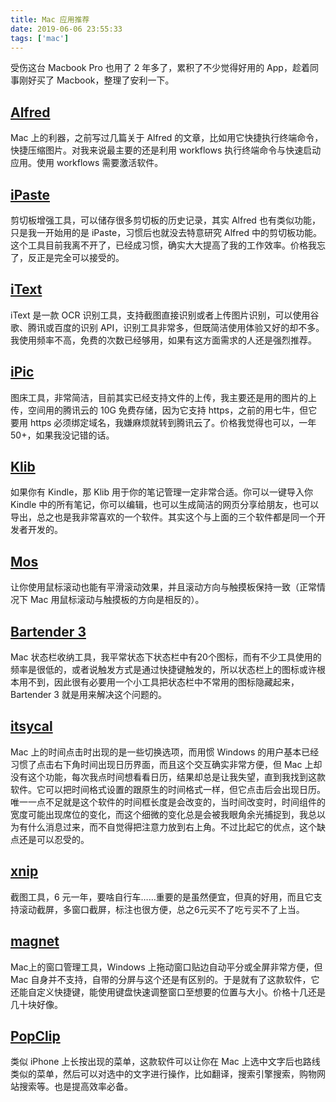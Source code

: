 ```yaml
---
title: Mac 应用推荐
date: 2019-06-06 23:55:33
tags: ['mac']
---
```


受伤这台 Macbook Pro 也用了 2 年多了，累积了不少觉得好用的 App，趁着同事刚好买了 Macbook，整理了安利一下。

## [Alfred](https://www.alfredapp.com/)

Mac 上的利器，之前写过几篇关于 Alfred 的文章，比如用它快捷执行终端命令，快捷压缩图片。对我来说最主要的还是利用 workflows 执行终端命令与快速启动应用。使用 workflows 需要激活软件。

## [iPaste](https://itunes.apple.com/cn/app/ipaste-%E5%89%AA%E8%B4%B4%E6%9D%BF%E5%B7%A5%E5%85%B7/id1056935452?mt=12)

剪切板增强工具，可以储存很多剪切板的历史记录，其实 Alfred 也有类似功能，只是我一开始用的是 iPaste，习惯后也就没去特意研究 Alfred 中的剪切板功能。这个工具目前我离不开了，已经成习惯，确实大大提高了我的工作效率。价格我忘了，反正是完全可以接受的。

## [iText](https://itunes.apple.com/cn/app/itext-ocr-%E8%AF%86%E5%88%AB-%E7%BF%BB%E8%AF%91%E5%9B%BE%E7%89%87%E4%B8%AD%E7%9A%84%E6%96%87%E5%AD%97/id1314980676?mt=12)

iText 是一款 OCR 识别工具，支持截图直接识别或者上传图片识别，可以使用谷歌、腾讯或百度的识别 API，识别工具非常多，但既简洁使用体验又好的却不多。我使用频率不高，免费的次数已经够用，如果有这方面需求的人还是强烈推荐。

## [iPic](https://itunes.apple.com/cn/app/ipic-markdown-%E5%9B%BE%E5%BA%8A-%E6%96%87%E4%BB%B6%E4%B8%8A%E4%BC%A0%E5%B7%A5%E5%85%B7/id1101244278?mt=12)

图床工具，非常简洁，目前其实已经支持文件的上传，我主要还是用的图片的上传，空间用的腾讯云的 10G 免费存储，因为它支持 https，之前的用七牛，但它要用 https 必须绑定域名，我嫌麻烦就转到腾讯云了。价格我觉得也可以，一年 50+，如果我没记错的话。

## [Klib](https://itunes.apple.com/cn/app/klib-%E6%A0%87%E6%B3%A8-%E7%AC%94%E8%AE%B0%E7%AE%A1%E7%90%86/id1196268448?mt=12)

如果你有 Kindle，那 Klib 用于你的笔记管理一定非常合适。你可以一键导入你 Kindle 中的所有笔记，你可以编辑，也可以生成简洁的网页分享给朋友，也可以导出，总之也是我非常喜欢的一个软件。其实这个与上面的三个软件都是同一个开发者开发的。

## [Mos](https://github.com/Caldis/Mos)

让你使用鼠标滚动也能有平滑滚动效果，并且滚动方向与触摸板保持一致（正常情况下 Mac 用鼠标滚动与触摸板的方向是相反的）。

## [Bartender 3](https://www.macbartender.com/)

Mac 状态栏收纳工具，我平常状态下状态栏中有20个图标，而有不少工具使用的频率是很低的，或者说触发方式是通过快捷键触发的，所以状态栏上的图标或许根本用不到，因此很有必要用一个小工具把状态栏中不常用的图标隐藏起来，Bartender 3 就是用来解决这个问题的。

## [itsycal](https://www.mowglii.com/itsycal/)

Mac 上的时间点击时出现的是一些切换选项，而用惯 Windows 的用户基本已经习惯了点击右下角时间出现日历界面，而且这个交互确实非常方便，但 Mac 上却没有这个功能，每次我点时间想看看日历，结果却总是让我失望，直到我找到这款软件。它可以把时间格式设置的跟原生的时间格式一样，但它点击后会出现日历。唯一一点不足就是这个软件的时间框长度是会改变的，当时间改变时，时间组件的宽度可能出现席位的变化，而这个细微的变化总是会被我眼角余光捕捉到，我总以为有什么消息过来，而不自觉得把注意力放到右上角。不过比起它的优点，这个缺点还是可以忍受的。

## [xnip](https://itunes.apple.com/cn/app/xnip-%E6%88%AA%E5%9B%BE-%E6%A0%87%E6%B3%A8/id1221250572?mt=12)

截图工具，6 元一年，要啥自行车……重要的是虽然便宜，但真的好用，而且它支持滚动截屏，多窗口截屏，标注也很方便，总之6元买不了吃亏买不了上当。

## [magnet](https://magnet.crowdcafe.com/)

Mac上的窗口管理工具，Windows 上拖动窗口贴边自动平分或全屏非常方便，但 Mac 自身并不支持，自带的分屏与这个还是有区别的。于是就有了这款软件，它还能自定义快捷键，能使用键盘快速调整窗口至想要的位置与大小。价格十几还是几十块好像。

## [PopClip](https://itunes.apple.com/cn/app/popclip/id445189367?mt=12)

类似 iPhone 上长按出现的菜单，这款软件可以让你在 Mac 上选中文字后也路线类似的菜单，然后可以对选中的文字进行操作，比如翻译，搜索引擎搜索，购物网站搜索等。也是提高效率必备。

